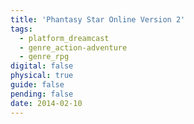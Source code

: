```yaml
---
title: 'Phantasy Star Online Version 2'
tags:
  - platform_dreamcast
  - genre_action-adventure
  - genre_rpg
digital: false
physical: true
guide: false
pending: false
date: 2014-02-10
---
```

